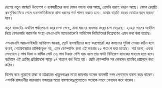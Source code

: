 দেশের নতুন বাজেটে উদ্যোক্তা ও ব্যবসায়ীদের জন্য যেমন ভালো খবর আছে, তেমনি খারাপ খবরও আছে। যেমন রেয়াতি করসুবিধা নিতে গেলে ব্যবসাপ্রতিষ্ঠানকে নানা ধরনের শর্ত পালন করতে হবে। আবার বাড়তি করের বোঝাও বহন করতে হবে।

নতুন বাজেটের অর্থবিল পর্যালোচনা করে দেখা গেছে, নানা ধরনের ব্যবসায় করের চাপ বেড়েছে। ২০২৪ সালের অর্থবিল নিয়ে বেসরকারি পরামর্শক সংস্থা এসএমএসি অ্যাডভাইজরি সার্ভিসেস লিমিটেডের বিশ্লেষণেও এমন কথা বলা হয়েছে।

এসএমএসি অ্যাডভাইজরি সার্ভিসেস জানায়, ছোট ব্যবসায়ীদের জন্য করপোরেট কর কমানোর সুবিধা নেওয়া কঠিন হবে। কারণ, শেয়ারবাজারে তালিকাভুক্ত নয়, এমন কোম্পানির জন্য এই করহার ২৫ শতাংশ করা হয়েছে। শর্ত হলো, একক লেনদেনে ৫ লাখ টাকা ও বার্ষিক মোট ৩৬ লাখ টাকার বেশি খরচ হলে তার সবটা বিনিয়োগ ব্যাংকের মাধ্যমে হতে হবে। বর্তমানে এই শ্রেণির প্রতিষ্ঠানকে সাড়ে ২৭ শতাংশ কর দিতে হয়। ছোট কোম্পানির সব লেনদেন ব্যাংকিং চ্যানেলে করা কঠিন।

বিশেষ করে পুরোনো ঢাকা বা চট্টগ্রামের খাতুনগঞ্জের মতো জায়গায় অনেক ব্যবসায়ী নগদ লেনদেনে ব্যবসা করে থাকেন। এমনকি রাজধানীর কারওয়ান বাজারের মতো ব্যবসাকেন্দ্রগুলোতেও অনেকে নগদে লেনদেন করে থাকেন।
